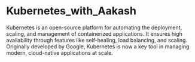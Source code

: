 # Kubernetes_with_Aakash
Kubernetes is an open-source platform for automating the deployment, scaling, and management of containerized applications. It ensures high availability through features like self-healing, load balancing, and scaling. Originally developed by Google, Kubernetes is now a key tool in managing modern, cloud-native applications at scale.
